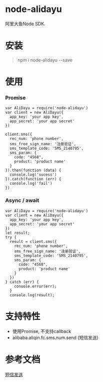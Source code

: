 # node-alidayu
阿里大鱼Node SDK.

# 安装
> npm i node-alidayu --save

# 使用
### Promise
````
var AliDayu = require('node-alidayu')
var client = new AliDayu({
  app_key: 'your app key',
  app_secret: 'your app secret'
})

client.sms({
  rec_num: 'phone number',
  sms_free_sign_name: '注册验证',
  sms_template_code: 'SMS_2140795',
  sms_param: {
    code: "4568",
    product: 'product name'
  }
}).then(function (data) {
  console.log('sucess')
}).catch(function (err) {
  console.log('fail')
})
````
### Async / await
````
var AliDayu = require('node-alidayu')
var client = new AliDayu({
  app_key: 'your app key',
  app_secret: 'your app secret'
})
let result;
try {    
  result = client.sms({
    rec_num: 'phone number',
    sms_free_sign_name: '注册验证',
    sms_template_code: 'SMS_2140795',
    sms_param: {
      code: "4568",
      product: 'product name'
    }
  })
} catch (err) {
    console.error(err);
  }
  console.log(result);
````
# 支持特性
- 使用Promise, 不支持callback
- alibaba.aliqin.fc.sms.num.send (短信发送)

# 参考文档
[短信发送](https://api.alidayu.com/doc2/apiDetail.htm?spm=a3142.7395905.4.6.RoLvnK&apiId=25450)
